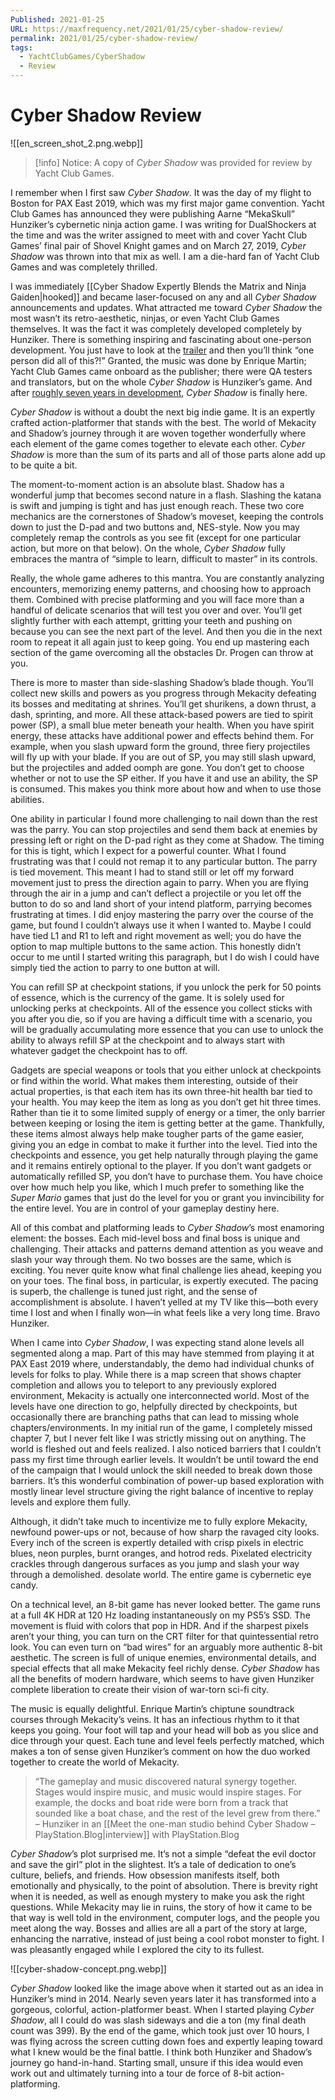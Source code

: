 ```yaml
---
Published: 2021-01-25
URL: https://maxfrequency.net/2021/01/25/cyber-shadow-review/
permalink: 2021/01/25/cyber-shadow-review/
tags:
  - YachtClubGames/CyberShadow
  - Review
---
```

# Cyber Shadow Review

![[en_screen_shot_2.png.webp]]

> [!info] Notice:
> A copy of *Cyber Shadow* was provided for review by Yacht Club Games. 

I remember when I first saw *Cyber Shadow*. It was the day of my flight to Boston for PAX East 2019, which was my first major game convention. Yacht Club Games has announced they were publishing Aarne “MekaSkull” Hunziker’s cybernetic ninja action game. I was writing for DualShockers at the time and was the writer assigned to meet with and cover Yacht Club Games’ final pair of Shovel Knight games and on March 27, 2019, *Cyber Shadow* was thrown into that mix as well. I am a die-hard fan of Yacht Club Games and was completely thrilled.

I was immediately [[Cyber Shadow Expertly Blends the Matrix and Ninja Gaiden|hooked]] and became laser-focused on any and all *Cyber Shadow* announcements and updates. What attracted me toward *Cyber Shadow* the most wasn’t its retro-aesthetic, ninjas, or even Yacht Club Games themselves. It was the fact it was completely developed completely by Hunziker. There is something inspiring and fascinating about one-person development. You just have to look at the [trailer](https://youtu.be/61Wt1bvpEB4) and then you’ll think “one person did all of this?!” Granted, the music was done by Enrique Martin; Yacht Club Games came onboard as the publisher; there were QA testers and translators, but on the whole *Cyber Shadow* is Hunziker’s game. And after [roughly seven years in development](https://twitter.com/MekaSkull/status/1107369626349064193), *Cyber Shadow* is finally here.

*Cyber Shadow* is without a doubt the next big indie game. It is an expertly crafted action-platformer that stands with the best. The world of Mekacity and Shadow’s journey through it are woven together wonderfully where each element of the game comes together to elevate each other. *Cyber Shadow* is more than the sum of its parts and all of those parts alone add up to be quite a bit.

The moment-to-moment action is an absolute blast. Shadow has a wonderful jump that becomes second nature in a flash. Slashing the katana is swift and jumping is tight and has just enough reach. These two core mechanics are the cornerstones of Shadow’s moveset, keeping the controls down to just the D-pad and two buttons and, NES-style. Now you may completely remap the controls as you see fit (except for one particular action, but more on that below). On the whole, *Cyber Shadow* fully embraces the mantra of “simple to learn, difficult to master” in its controls.

Really, the whole game adheres to this mantra. You are constantly analyzing encounters, memorizing enemy patterns, and choosing how to approach them. Combined with precise platforming and you will face more than a handful of delicate scenarios that will test you over and over. You’ll get slightly further with each attempt, gritting your teeth and pushing on because you can see the next part of the level. And then you die in the next room to repeat it all again just to keep going. You end up mastering each section of the game overcoming all the obstacles Dr. Progen can throw at you.

There is more to master than side-slashing Shadow’s blade though. You’ll collect new skills and powers as you progress through Mekacity defeating its bosses and meditating at shrines. You’ll get shurikens, a down thrust, a dash, sprinting, and more. All these attack-based powers are tied to spirit power (SP), a small blue meter beneath your health. When you have spirit energy, these attacks have additional power and effects behind them. For example, when you slash upward form the ground, three fiery projectiles will fly up with your blade. If you are out of SP, you may still slash upward, but the projectiles and added oomph are gone. You don’t get to choose whether or not to use the SP either. If you have it and use an ability, the SP is consumed. This makes you think more about how and when to use those abilities.

One ability in particular I found more challenging to nail down than the rest was the parry. You can stop projectiles and send them back at enemies by pressing left or right on the D-pad right as they come at Shadow. The timing for this is tight, which I expect for a powerful counter. What I found frustrating was that I could not remap it to any particular button. The parry is tied movement. This meant I had to stand still or let off my forward movement just to press the direction again to parry. When you are flying through the air in a jump and can’t deflect a projectile or you let off the button to do so and land short of your intend platform, parrying becomes frustrating at times. I did enjoy mastering the parry over the course of the game, but found I couldn’t always use it when I wanted to. Maybe I could have tied L1 and R1 to left and right movement as well; you do have the option to map multiple buttons to the same action. This honestly didn’t occur to me until I started writing this paragraph, but I do wish I could have simply tied the action to parry to one button at will.

You can refill SP at checkpoint stations, if you unlock the perk for 50 points of essence, which is the currency of the game. It is solely used for unlocking perks at checkpoints. All of the essence you collect sticks with you after you die, so if you are having a difficult time with a scenario, you will be gradually accumulating more essence that you can use to unlock the ability to always refill SP at the checkpoint and to always start with whatever gadget the checkpoint has to off.

Gadgets are special weapons or tools that you either unlock at checkpoints or find within the world. What makes them interesting, outside of their actual properties, is that each item has its own three-hit health bar tied to your health. You may keep the item as long as you don’t get hit three times. Rather than tie it to some limited supply of energy or a timer, the only barrier between keeping or losing the item is getting better at the game. Thankfully, these items almost always help make tougher parts of the game easier, giving you an edge in combat to make it further into the level. Tied into the checkpoints and essence, you get help naturally through playing the game and it remains entirely optional to the player. If you don’t want gadgets or automatically refilled SP, you don’t have to purchase them. You have choice over how much help you like, which I much prefer to something like the *Super Mario* games that just do the level for you or grant you invincibility for the entire level. You are in control of your gameplay destiny here.

All of this combat and platforming leads to *Cyber Shadow*’s most enamoring element: the bosses. Each mid-level boss and final boss is unique and challenging. Their attacks and patterns demand attention as you weave and slash your way through them. No two bosses are the same, which is exciting. You never quite know what final challenge lies ahead, keeping you on your toes. The final boss, in particular, is expertly executed. The pacing is superb, the challenge is tuned just right, and the sense of accomplishment is absolute. I haven’t yelled at my TV like this—both every time I lost and when I finally won—in what feels like a very long time. Bravo Hunziker.

When I came into *Cyber Shadow*, I was expecting stand alone levels all segmented along a map. Part of this may have stemmed from playing it at PAX East 2019 where, understandably, the demo had individual chunks of levels for folks to play. While there is a map screen that shows chapter completion and allows you to teleport to any previously explored environment, Mekacity is actually one interconnected world. Most of the levels have one direction to go, helpfully directed by checkpoints, but occasionally there are branching paths that can lead to missing whole chapters/environments. In my initial run of the game, I completely missed chapter 7, but I never felt like I was strictly missing out on anything. The world is fleshed out and feels realized. I also noticed barriers that I couldn’t pass my first time through earlier levels. It wouldn’t be until toward the end of the campaign that I would unlock the skill needed to break down those barriers. It’s this wonderful combination of power-up based exploration with mostly linear level structure giving the right balance of incentive to replay levels and explore them fully.

Although, it didn’t take much to incentivize me to fully explore Mekacity, newfound power-ups or not, because of how sharp the ravaged city looks. Every inch of the screen is expertly detailed with crisp pixels in electric blues, neon purples, burnt oranges, and hotrod reds. Pixelated electricity crackles through dangerous surfaces as you jump and slash your way through  a demolished. desolate world. The entire game is cybernetic eye candy.

On a technical level, an 8-bit game has never looked better. The game runs at a full 4K HDR at 120 Hz loading instantaneously on my PS5’s SSD. The movement is fluid with colors that pop in HDR. And if the sharpest pixels aren’t your thing, you can turn on the CRT filter for that quintessential retro look. You can even turn on “bad wires” for an arguably more authentic 8-bit aesthetic. The screen is full of unique enemies, environmental details, and special effects that all make Mekacity feel richly dense. *Cyber Shadow* has all the benefits of modern hardware, which seems to have given Hunziker complete liberation to create their vision of war-torn sci-fi city.

The music is equally delightful. Enrique Martin’s chiptune soundtrack courses through Mekacity’s veins. It has an infectious rhythm to it that keeps you going. Your foot will tap and your head will bob as you slice and dice through your quest. Each tune and level feels perfectly matched, which makes a ton of sense given Hunziker’s comment on how the duo worked together to create the world of Mekacity.

> “The gameplay and music discovered natural synergy together. Stages would inspire music, and music would inspire stages. For example, the docks and boat ride were born from a track that sounded like a boat chase, and the rest of the level grew from there.” – Hunziker in an [[Meet the one-man studio behind Cyber Shadow – PlayStation.Blog|interview]] with PlayStation.Blog

*Cyber Shadow*’s plot surprised me. It’s not a simple “defeat the evil doctor and save the girl” plot in the slightest. It’s a tale of dedication to one’s culture, beliefs, and friends. How obsession manifests itself, both emotionally and physically, to the point of absolution. There is brevity right when it is needed, as well as enough mystery to make you ask the right questions. While Mekacity may lie in ruins, the story of how it came to be that way is well told in the environment, computer logs, and the people you meet along the way. Bosses and allies are all a part of the story at large, enhancing the narrative, instead of just being a cool robot monster to fight. I was pleasantly engaged while I explored the city to its fullest.

![[cyber-shadow-concept.png.webp]]

*Cyber Shadow* looked like the image above when it started out as an idea in Hunziker’s mind in 2014. Nearly seven years later it has transformed into a gorgeous, colorful, action-platformer beast. When I started playing *Cyber Shadow*, all I could do was slash sideways and die a ton (my final death count was 399). By the end of the game, which took just over 10 hours, I was flying across the screen cutting down foes and expertly leaping toward what I knew would be the final battle. I think both Hunziker and Shadow’s journey go hand-in-hand. Starting small, unsure if this idea would even work out and ultimately turning into a tour de force of 8-bit action-platforming.